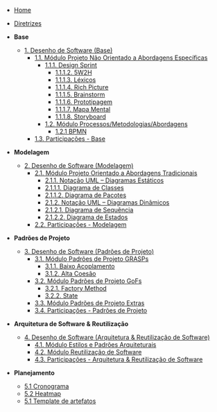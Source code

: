 <!-- docs/_sidebar.md -->

- [Home](/)
- [Diretrizes](/Diretrizes/Diretrizes.md)

- **Base**

  - [1. Desenho de Software (Base)](/Base/1.Base.md)
    - [1.1. Módulo Projeto Não Orientado a Abordagens Específicas](/Base/1.1.AbordagemNaoEspecifica.md)
      - [1.1.1. Design Sprint](/Base/1.1.1.designSprint.md)
        - [1.1.1.2. 5W2H](/Base/1.1.1.2.5W2H.md)
        - [1.1.1.3. Léxicos](/Base/1.1.1.3.lexicos.md)
        - [1.1.1.4. Rich Picture](/Base/1.1.1.4.RichPicture.md)
        - [1.1.1.5. Brainstorm](/Base/1.1.1.5.Brainstorm.md)
        - [1.1.1.6. Prototipagem](/Base/1.1.1.6.Prototipagem.md)
        - [1.1.1.7. Mapa Mental](/Base/1.1.1.7.MapaMental.md)
        - [1.1.1.8. Storyboard](/Base/1.1.1.8.Storyboard.md)
      - [1.2. Módulo Processos/Metodologias/Abordagens](/Base/1.2.ProcessosMetodologiasAbordagens.md)
        - [1.2.1 BPMN](/Base/1.2.1.BPMN.md)
    - [1.3. Participações - Base](/Base/1.3.ParticipacoesBase.md)

- **Modelagem**

  - [2. Desenho de Software (Modelagem)](/Modelagem/2.Modelagem.md)
    - [2.1. Módulo Projeto Orientado a Abordagens Tradicionais](/Modelagem/2.1.ModelagemTradicional.md)
      - [2.1.1. Notação UML – Diagramas Estáticos](/Modelagem/2.1.1.UMLEstaticos.md)
      - [2.1.1.1. Diagrama de Classes](/Modelagem/2.1.1.1.DiagramadeClasses.md)
      - [2.1.1.2. Diagrama de Pacotes](/Modelagem/2.1.1.2.DiagramaDePacotes.md)
      - [2.1.2. Notação UML – Diagramas Dinâmicos](/Modelagem/2.1.2.UMLDinamicos.md)
      - [2.1.2.1. Diagrama de Sequência](/Modelagem/2.1.2.1DiagramaDeSequencia.md)
      - [2.1.2.2. Diagrama de Estados](/Modelagem/2.1.2.2.DiagramadeEstados.md)
    - [2.2. Participações - Modelagem](/Modelagem/2.2.ParticipacoesModelagem.md)

- **Padrões de Projeto**

  - [3. Desenho de Software (Padrões de Projeto)](./PadroesDeProjeto/3.PadroesDeProjeto.md)
    - [3.1. Módulo Padrões de Projeto GRASPs](./PadroesDeProjeto/3.1.GRASPs.md)
      - [3.1.1. Baixo Acoplamento](./PadroesDeProjeto/GRASPs/3.1.1.BaixoAcoplamento.md)
      - [3.1.2. Alta Coesão](./PadroesDeProjeto/GRASPs/3.1.2.AltaCoesao.md)
    - [3.2. Módulo Padrões de Projeto GoFs](./PadroesDeProjeto/3.2.GoFs.md)
      - [3.2.1. Factory Method](./PadroesDeProjeto/GoFs/3.2.1.FactoryMethod.md)
      - [3.2.2. State](./PadroesDeProjeto/GoFs/3.2.2.State.md)
    - [3.3. Módulo Padrões de Projeto Extras](/PadroesDeProjeto/3.3.PadroesExtra.md)
    - [3.4. Participações - Padrões de Projeto](/PadroesDeProjeto/3.4.ParticipacoesPadroes.md)

- **Arquitetura de Software & Reutilização**

  - [4. Desenho de Software (Arquitetura & Reutilização de Software)](/ArquiteturaReutilizacao/4.ArquiteturaReutilizacao.md)
    - [4.1. Módulo Estilos e Padrões Arquiteturais](/ArquiteturaReutilizacao/4.1.PadroesArquiteturais.md)
    - [4.2. Módulo Reutilização de Software](/ArquiteturaReutilizacao/4.2.ReutilizacaoDeSoftware.md)
    - [4.3. Participações - Arquitetura & Reutilização de Software](/ArquiteturaReutilizacao/4.3.ParticipacoesArqReutilizacao.md)

- **Planejamento**
  - [5.1 Cronograma](/Planejamento/cronograma.md)
  - [5.2 Heatmap](/Planejamento/heatmap.md)
  - [5.1 Template de artefatos](/Planejamento/template_artefatos.md)
